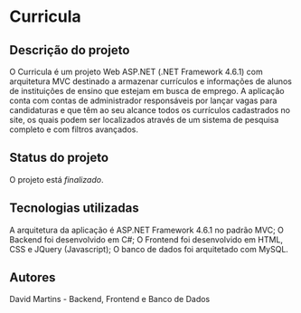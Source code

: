 # Curricula

## Descrição do projeto
O Curricula é um projeto Web ASP.NET (.NET Framework 4.6.1) com arquitetura MVC destinado a armazenar currículos e informações de alunos de instituições de ensino que estejam em busca de emprego. A aplicação conta com contas de administrador responsáveis por lançar vagas para candidaturas e que têm ao seu alcance todos os currículos cadastrados no site, os quais podem ser localizados através de um sistema de pesquisa completo e com filtros avançados.

## Status do projeto
O projeto está *finalizado*.

## Tecnologias utilizadas
A arquitetura da aplicação é ASP.NET Framework 4.6.1 no padrão MVC;
O Backend foi desenvolvido em C#;
O Frontend foi desenvolvido em HTML, CSS e JQuery (Javascript);
O banco de dados foi arquitetado com MySQL.

## Autores
David Martins - Backend, Frontend e Banco de Dados